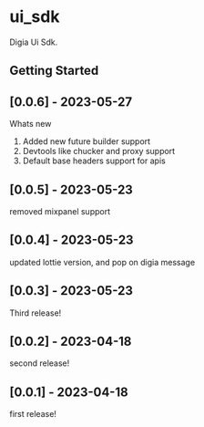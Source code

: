 # ui_sdk

Digia Ui Sdk.

## Getting Started

## [0.0.6] - 2023-05-27

Whats new

1. Added new future builder support
2. Devtools like chucker and proxy support
3. Default base headers support for apis

## [0.0.5] - 2023-05-23

removed mixpanel support

## [0.0.4] - 2023-05-23

updated lottie version, and pop on digia message

## [0.0.3] - 2023-05-23

Third release!

## [0.0.2] - 2023-04-18

second release!

## [0.0.1] - 2023-04-18

first release!
